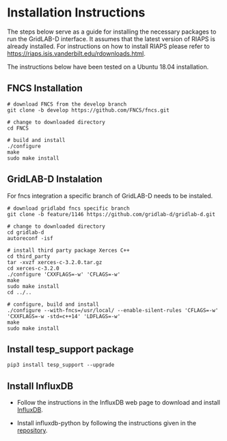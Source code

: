Installation Instructions
===========================

The steps below serve as a guide for installing the necessary packages to run the GridLAB-D interface. It assumes that the latest version of RIAPS is already installed. 
For instructions on how to install RIAPS please refer to https://riaps.isis.vanderbilt.edu/rdownloads.html.

The instructions below have been tested on a Ubuntu 18.04 installation. 

FNCS Installation
------------------
   
```
# download FNCS from the develop branch
git clone -b develop https://github.com/FNCS/fncs.git

# change to downloaded directory
cd FNCS

# build and install
./configure
make
sudo make install
```

GridLAB-D Instalation
----------------------
For fncs integration a specific branch of GridLAB-D needs to be instaled.

```
# download gridlabd fncs specific branch
git clone -b feature/1146 https://github.com/gridlab-d/gridlab-d.git

# change to downloaded directory
cd gridlab-d
autoreconf -isf

# install third party package Xerces C++
cd third_party
tar -xvzf xerces-c-3.2.0.tar.gz
cd xerces-c-3.2.0
./configure 'CXXFLAGS=-w' 'CFLAGS=-w'
make
sudo make install
cd ../..

# configure, build and install
./configure --with-fncs=/usr/local/ --enable-silent-rules 'CFLAGS=-w' 'CXXFLAGS=-w -std=c++14' 'LDFLAGS=-w'
make
sudo make install
```
Install tesp_support package
-----------------------------

`pip3 install tesp_support --upgrade`

Install InfluxDB
------------------

- Follow the instructions in the InfluxDB web page to download and install [InfluxDB](https://docs.influxdata.com/influxdb/v0.12/introduction/installation/).

- Install influxdb-python by following the instructions given in the [repository](https://github.com/influxdata/influxdb-python).




